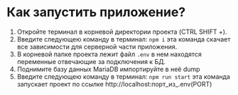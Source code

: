 <h1>Как запустить приложение?</h1>

<ol>
	<li>Откройте терминал в корневой директории проекта (CTRL SHIFT +).</li>
	<li>Введите следующею команду в терминал: <code>npm i</code> эта команда скачает все зависимости для серверной части приложения.</li>
	<li>В корневой папке проекта лежит файл <code>.env</code> в нем находятся переменные отвечающие за подключения к БД.</li>
	<li>Поднимите базу данных MariaDB импортируйте в неё dump</li>
	<li>Введите следующею команду в терминал: <code>npm run start</code> эта команда запускает проект по ссылке http://localhost:порт_из_.env(PORT)</li>
</ol>
